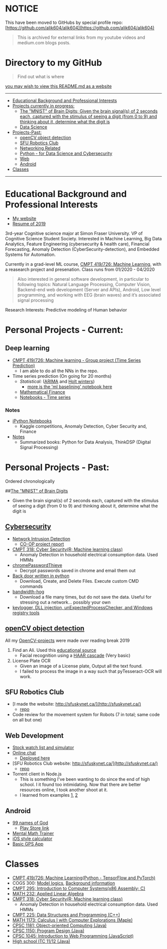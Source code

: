 # NOTICE
This have been moved to GitHubs by special profile repo: [https://github.com/alik604/alik604](https://github.com/alik604/alik604)
> This is archived for external links from my youtube videos and medium.com blogs posts. 

# Directory to my GitHub


>Find out what is where

[you may wish to view this README.md as a website](https://alik604.github.io/ReadMe/)

-----------------------------------
  - [Educational Background and Professional Interests](#educational-background-and-professional-interests)
  - [Projects currently in progress:](#projects-currently-in-progress-)
    *  [The "MNIST" of Brain Digits; Given the brain signal(s) of 2 seconds each, captured with the stimulus of seeing a digit (from 0 to 9) and thinking about it, determine what the digit is](https://github.com/alik604/mnist_brain)
    * [Data Science](#data-science)
  - [Projects-Past:](#projects-past-)
    * [openCV object detection](#opencv-object-detection)
    * [SFU Robotics Club](#sfu-robotics-club)
    * [Networking Related](#networking-related)
    * [Python - for Data Science and Cybersecurity](#python---for-data-science-and-cybersecurity)
    * [Web](#web)
    * [Android](#android)
   - [Classes](#classes)
-----------------------------------


# Educational Background and Professional Interests
* [My website](https://alik604.github.io/mySite)
* [Resume of 2019](https://drive.google.com/file/d/1D8D1N0wuCMJyQsq5Z7_SVLk7exKTyh4H/view?usp=sharing)


3rd-year Cognitive science major at Simon Fraser University. VP of Cognitive Science Student Society. Interested in Machine Learning, Big Data Analytics, Feature Engineering (cybersecurity & health care), Financial Forecasting, Anomaly Detection (CyberSecurity-detection), and Embedded Systems for Automation.

Currently in a grad-level ML course, [CMPT 419/726: Machine Learning](https://coursys.sfu.ca/2020sp-cmpt-726-x1/pages/), with a reasearch project and presenation. Class runs from 01/2020 - 04/2020

> Also interested in general software development, in particular to following topics: Natural Language Processing, Computer Vision, Backend-end web development (Server and APIs), Android, Low level programming, and working with EEG (brain waves) and it’s associated signal processing  

Research Interests: Predictive modeling of Human behavior


# Personal Projects - Current:

## Deep learning
* [CMPT 419/726: Machine learning - Group project (Time Series Prediction)](https://github.com/alik604/cmpt-419)
   + I am able to do all the NNs in the repo.
* Time series prediction (On going for 20 months)
   + _Statistical:_ ([ARIMA](https://en.wikipedia.org/wiki/Autoregressive_integrated_moving_average) and [Holt winters](https://grisha.org/blog/2016/01/29/triple-exponential-smoothing-forecasting/))
      + [more is the 'ml baselining' notebook here](https://github.com/alik604/cmpt-419)
   + [Mathematical Finance ](https://github.com/alik604/mathematical-finance)
   + [Notebooks - Time series ](<https://github.com/alik604/Notebooks/tree/master/Time%20Series>)


### Notes
* [iPython Notebooks](https://github.com/alik604/Notebooks)
   * Kaggle competitions, Anomaly Detection, Cyber Security and, Finance
* [Notes](https://github.com/alik604/Notes)
   + Summarized books: Python for Data Analysis, ThinkDSP (Digital Signal Processing)

# Personal Projects - Past:

Ordered chronologically

##[The "MNIST" of Brain Digits](https://github.com/alik604/mnist_brain)
 - Given the brain signal(s) of 2 seconds each, captured with the stimulus of seeing a digit (from 0 to 9) and thinking about it, determine what the digit is
## [Cybersecurity](https://github.com/alik604/cyberSecurity)

- [Network Intrusion Detection](https://github.com/alik604/cyber-security)
  - [CO-OP project report](https://github.com/alik604/cyber-security/blob/master/anomalyDetection/co-op%20project.pdf)
- [CMPT 318: Cyber Security(R; Machine learning class)](https://github.com/alik604/classes/tree/master/CMPT318)
    - Anomaly Detection in household electrical consumption data. Used HMMs
- [chromePasswordThieve ](<https://github.com/alik604/chromePasswordThieve>)
  - Decrypt passwords saved in chrome and email them out
- [Back door written in python](https://github.com/alik604/myPyBackDoor)
  - Download, Create, and Delete Files. Execute custom CMD commands
- [bandwidth-hog](https://github.com/alik604/bandwidth-hog)
  - Download a file many times, but do not save the data. Useful for stressing out a network... possibly your own
- [keylogger, DLL injection, unExpectedProcessChecker, and Windows registry tools](https://github.com/alik604/cyber-security/tree/master/Several%20Utilities%20made%20by%20me)


## [openCV object detection](https://github.com/alik604/OpenCV-projects)
All my [OpenCV-projects](https://github.com/alik604/OpenCV-projects) were made over reading break 2019
1. Find an Ali. Used this [educational source](https://pythonprogramming.net/haar-cascade-face-eye-detection-python-opencv-tutorial/?completed=/mog-background-reduction-python-opencv-tutorial/)
   - Facial recognition using a [HAAR cascade](https://en.wikipedia.org/wiki/Haar-like_feature) (Very basic)
2. License Plate OCR
   + Given an image of a License plate, Output all the text found.
   + I failed to process the image in a way such that pyTesseract-OCR will work.

## SFU Robotics Club
* [I made the website: http://sfuskynet.ca/](http://sfuskynet.ca/)
  + [repo](https://github.com/alik604/sfuskynet)
* Code review for the movement system for Robots (7 in total; same code on all but one)

## Web Development
* [Stock watch list and simulator](https://github.com/alik604/stockApp)
* [Online chat](https://github.com/alik604/fullStack/tree/master/ChatIO-online-chat-app)
  + [Deployed here](http://whispering-island-50637.herokuapp.com/?)
* [SFU Robotics Club website: http://sfuskynet.ca/](http://sfuskynet.ca/)
  + [repo](https://github.com/alik604/sfuskynet)
* Torrent client in Node.js
   + This is something I've been wanting to do since the end of high school. I it found too intimidating. Now that there are better resources online, I took another shoot at it.  
   + I learned from examples [1](https://github.com/allenkim67/allen-torrent), [2](https://github.com/marti-1/bittc)

## Android
* [99 names of God](https://github.com/alik604/Android/tree/master/theNamesOfAllah)
  + [Play Store link](https://play.google.com/store/apps/details?id=com.khizrpardhan.thenamesofallah)
* [Mental Math Trainer](https://github.com/alik604/Android/tree/master/QuickMentalMath)
* [iOS style calculator](https://github.com/alik604/Android/tree/master/calculator)
* [Basic GPS App](https://github.com/alik604/Android/tree/master/GPS%20demo)

# Classes

* [CMPT 419/726: Machine Learning(Python - TensorFlow and PyTorch)](https://github.com/alik604/cmpt-419)
* COGS 300: [Model logics](<https://en.wikipedia.org/wiki/Modal_logic>), [Background information](<https://plato.stanford.edu/entries/logic-modal/>)
* [CMPT 295: Introduction to Computer Systems(x86 Assembly; C)](https://github.com/alik604/classes/tree/master/CMPT295)
* [MATH 232: Applied Linear Algebra](https://github.com/alik604/classes/tree/master/MATH232)
* [CMPT 318: Cyber Security(R; Machine learning class)](https://github.com/alik604/classes/tree/master/CMPT318)
  * Anomaly Detection in household electrical consumption data. Used HMMs
* [CMPT 225: Data Structures and Programming (C++)](https://github.com/alik604/classes/tree/master/CMPT225)
* [MATH 1173: Calculus I with Computer Explorations (Maple)](https://github.com/alik604/Classes/tree/master/CALC%201)
* [CPSC 1181: Object-oriented Computing (Java)](https://github.com/alik604/classes/tree/master/CPSC1181)
* [CPSC 1150: Program Design (Java)](https://github.com/alik604/classes/tree/master/CPSC1150)
* [CPSC 1045: Introduction to Web Programming (JavaScript)](https://github.com/alik604/classes/tree/master/CPSC1045)
* [High school ITC 11/12 (Java)](https://github.com/alik604/Classes/tree/master/High%20School%20Java)

